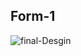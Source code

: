 ## Form-1

![final-Desgin](https://github.com/user-attachments/assets/b2aa29d0-79cf-4409-96a9-b711f7b061fc)








